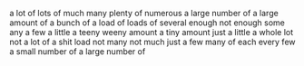 a lot of
lots of
much 
many 
plenty of 
numerous
a large number of
a large amount of
a bunch of 
a load of
loads of
several
enough
not enough
some
any
a few
a little
a teeny weeny amount
a tiny amount
just a little
a whole lot
not a lot of
a shit load
not many
not much
just a few
many of
each
every
few 
a small number of
a large number of